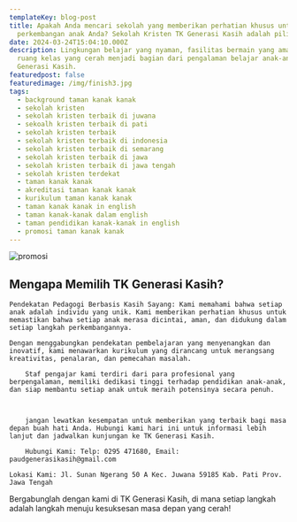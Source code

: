 ```yaml
---
templateKey: blog-post
title: Apakah Anda mencari sekolah yang memberikan perhatian khusus untuk
  perkembangan anak Anda? Sekolah Kristen TK Generasi Kasih adalah pilihan terbaik untuk memulai perjalanan pendidikan mereka!
date: 2024-03-24T15:04:10.000Z
description: Lingkungan belajar yang nyaman, fasilitas bermain yang aman, dan
  ruang kelas yang cerah menjadi bagian dari pengalaman belajar anak-anak di TK
  Generasi Kasih.
featuredpost: false
featuredimage: /img/finish3.jpg
tags:
  - background taman kanak kanak 
  - sekolah kristen
  - sekolah kristen terbaik di juwana 
  - sekoalh kristen terbaik di pati
  - sekolah kristen terbaik
  - sekolah kristen terbaik di indonesia
  - sekolah kristen terbaik di semarang
  - sekolah kristen terbaik di jawa 
  - sekolah kristen terbaik di jawa tengah
  - sekolah kristen terdekat
  - taman kanak kanak
  - akreditasi taman kanak kanak
  - kurikulum taman kanak kanak
  - taman kanak kanak in english
  - taman kanak-kanak dalam english
  - taman pendidikan kanak-kanak in english
  - promosi taman kanak kanak
---
```

![promosi](/img/finish3.jpg "TK Kristen Terbaik di Juwana")

## Mengapa Memilih TK Generasi Kasih?

```
Pendekatan Pedagogi Berbasis Kasih Sayang: Kami memahami bahwa setiap anak adalah individu yang unik. Kami memberikan perhatian khusus untuk memastikan bahwa setiap anak merasa dicintai, aman, dan didukung dalam setiap langkah perkembangannya.

Dengan menggabungkan pendekatan pembelajaran yang menyenangkan dan inovatif, kami menawarkan kurikulum yang dirancang untuk merangsang kreativitas, penalaran, dan pemecahan masalah.

    Staf pengajar kami terdiri dari para profesional yang berpengalaman, memiliki dedikasi tinggi terhadap pendidikan anak-anak, dan siap membantu setiap anak untuk meraih potensinya secara penuh.



    jangan lewatkan kesempatan untuk memberikan yang terbaik bagi masa depan buah hati Anda. Hubungi kami hari ini untuk informasi lebih lanjut dan jadwalkan kunjungan ke TK Generasi Kasih.

    Hubungi Kami: Telp: 0295 471680, Email: paudgenerasikasih@gmail.com 

Lokasi Kami: Jl. Sunan Ngerang 50 A Kec. Juwana 59185 Kab. Pati Prov. Jawa Tengah
```

Bergabunglah dengan kami di TK Generasi Kasih, di mana setiap langkah adalah langkah menuju kesuksesan masa depan yang cerah!
